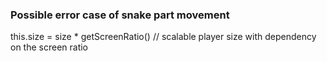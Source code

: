 ### Possible error case of snake part movement
this.size = size * getScreenRatio() // scalable player size with dependency on the screen ratio

